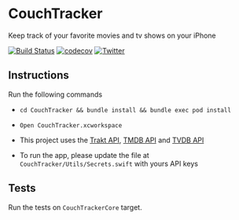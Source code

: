 CouchTracker
===

Keep track of your favorite movies and tv shows on your iPhone

[![Build Status](https://travis-ci.org/pietrocaselani/CouchTracker.svg?branch=master)](https://travis-ci.org/pietrocaselani/CouchTracker)
[![codecov](https://codecov.io/gh/pietrocaselani/CouchTracker/branch/master/graph/badge.svg)](https://codecov.io/gh/pietrocaselani/CouchTracker)
[![Twitter](https://img.shields.io/badge/twitter-@pietropc-red.svg?style=flat)](https://twitter.com/pietropc_)

## Instructions

Run the following commands

* `cd CouchTracker && bundle install && bundle exec pod install`

* `Open CouchTracker.xcworkspace`

* This project uses the [Trakt API](https://trakt.docs.apiary.io/), [TMDB API](https://developers.themoviedb.org/3/getting-started) and [TVDB API](https://api.thetvdb.com/swagger)

* To run the app, please update the file at `CouchTracker/Utils/Secrets.swift` with yours API keys

## Tests

Run the tests on `CouchTrackerCore` target.